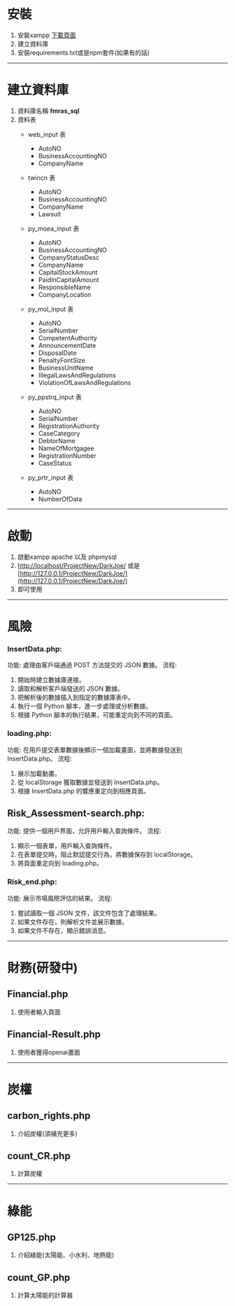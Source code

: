 # 安裝
1. 安裝xampp [下載頁面](https://www.apachefriends.org/zh_tw/download.html)
2. 建立資料庫
3. 安裝requirements.txt或是npm套件(如果有的話)
------
# 建立資料庫
1. 資料庫名稱 **fmras_sql**
2. 資料表
   - web_input 表
     - AutoNO
     - BusinessAccountingNO
     - CompanyName
     
   - twincn 表
     - AutoNO
     - BusinessAccountingNO
     - CompanyName
     - Lawsuit
   - py_moea_input 表
     - AutoNO
     - BusinessAccountingNO
     - CompanyStatusDesc
     - CompanyName
     - CapitalStockAmount
     - PaidInCapitalAmount
     - ResponsibleName
     - CompanyLocation
   - py_mol_input 表
     - AutoNO 
     - SerialNumber
     - CompetentAuthority
     - AnnouncementDate
     - DisposalDate
     - PenaltyFontSize
     - BusinessUnitName
     - IllegalLawsAndRegulations
     - ViolationOfLawsAndRegulations
   - py_ppstrq_input 表
     - AutoNO
     - SerialNumber
     - RegistrationAuthority
     - CaseCategory
     - DebtorName
     - NameOfMortgagee
     - RegistrationNumber
     - CaseStatus
   - py_prtr_input 表
     - AutoNO
     - NumberOfData
------
# 啟動
1. 啟動xampp apache 以及 phpmysql
2. [http://localhost/ProjectNew/DarkJoe/](http://localhost/ProjectNew/DarkJoe/) 或是 [http://127.0.0.1/ProjectNew/DarkJoe/](http://127.0.0.1/ProjectNew/DarkJoe/)
3. 即可使用
------
# 風險
### InsertData.php:

功能: 處理由客戶端通過 POST 方法提交的 JSON 數據。
流程:
1. 開始時建立數據庫連接。
2. 讀取和解析客戶端發送的 JSON 數據。
3. 把解析後的數據插入到指定的數據庫表中。
4. 執行一個 Python 腳本，進一步處理或分析數據。
5. 根據 Python 腳本的執行結果，可能重定向到不同的頁面。

### loading.php:

功能: 在用戶提交表單數據後顯示一個加載畫面，並將數據發送到 InsertData.php。
流程:
1. 展示加載動畫。
2. 從 localStorage 獲取數據並發送到 InsertData.php。
3. 根據 InsertData.php 的響應重定向到相應頁面。

## Risk_Assessment-search.php:

功能: 提供一個用戶界面，允許用戶輸入查詢條件。
流程:
1. 顯示一個表單，用戶輸入查詢條件。
2. 在表單提交時，阻止默認提交行為，將數據保存到 localStorage。
3. 將頁面重定向到 loading.php。

### Risk_end.php:

功能: 展示市場風險評估的結果。
流程:
1. 嘗試讀取一個 JSON 文件，該文件包含了處理結果。
2. 如果文件存在，則解析文件並展示數據。
3. 如果文件不存在，顯示錯誤消息。

------
# 財務(研發中)
## Financial.php
1. 使用者輸入頁面
## Financial-Result.php
1. 使用者獲得openai畫面
------
# 炭權
## carbon_rights.php
1. 介紹炭權(須補充更多)

## count_CR.php
1. 計算炭權

------
# 綠能
## GP125.php
1. 介紹綠能(太陽能、小水利、地熱能)

## count_GP.php
1. 計算太陽能的計算器